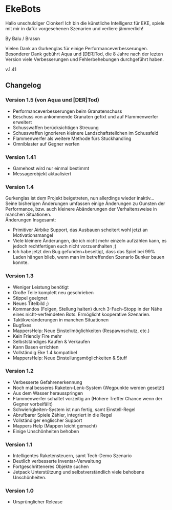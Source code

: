 # EkeBots
Hallo unschuldiger Clonker!
Ich bin die künstliche Intelligenz für EKE, spiele mit mir in dafür vorgesehenen Szenarien und verliere jämmerlich!

By Balu / Brassn

Vielen Dank an Gurkenglas für einige Performanceverbesserungen.  
Besonderer Dank gebührt Aqua und [DER]Tod, die 8 Jahre nach der lezten Version viele Verbesserungen und Fehlerbehebungen durchgeführt haben.

v.1.41

## Changelog
### Version 1.5 (von Aqua und [DER]Tod)
- Performanceverbesserungen beim Granatenschuss
- Beschuss von ankommende Granaten gefixt und auf Flammenwerfer erweitert
- Schusswaffen berücksichtigen Streuung
- Schusswaffen ignorieren kleinere Landschaftsteilchen im Schussfeld
- Flammenwerfer als weitere Methode fürs Stuckhandling
- Omniblaster auf Gegner werfen

### Version 1.41
- Gamehost wird nur einmal bestimmt
- Messagerobjekt aktualisiert

### Version 1.4
Gurkenglas ist dem Projekt beigetreten, nun allerdings wieder inaktiv...  
Seine bisherigen Änderungen umfassen einige Änderungen zu Gunsten der Performance, bzw. auch kleinere Abänderungen der Verhaltensweise in manchen Situationen.  
Änderungen Insgesamt:
- Primitiver Airbike Support, das Ausbauen scheitert wohl jetzt an Motivationsmangel
- Viele kleinere Änderungen, die ich nicht mehr einzeln aufzählen kann, es jedoch rechtfertigen euch nicht vorzuenthalten ;)
- Ich habe jetzt den Bug gefunden+beseitigt, dass das Spiel bei 99% Laden hängen blieb, wenn man im betreffenden Szenario Bunker bauen konnte.

### Version 1.3
- Weniger Leistung benötigt
- Große Teile komplett neu geschrieben
- Stippel geeignet
- Neues Titelbild ;)
- Kommandos (Folgen, Stellung halten) durch 3-Fach-Stopp in der Nähe eines nicht-verfeindeten Bots. Ermöglicht kooperative Szenarien.
- Taktikveränderungen in manchen Situationen
- Bugfixes
- MappersHelp: Neue Einstellmöglichkeiten (Respawnschutz, etc.)
- Kein Friendly Fire mehr
- Selbstständiges Kaufen & Verkaufen
- Kann Basen errichten
- Vollständig Eke 1.4 kompatibel
- MappersHelp: Neue Einstellungsmöglichkeiten & Stuff

### Version 1.2
- Verbesserte Gefahrenerkennung
- Noch mal besseres Raketen-Lenk-System (Wegpunkte werden gesetzt)
- Aus dem Wasser herausspringen
- Flammenwerfer schaltet vorzeitig an (Höhere Treffer Chance wenn der Gegner vorbeifällt)
- Schwierigkeiten-System ist nun fertig, samt Einstell-Regel
- Abrufbarer Spiele Zähler, integriert in die Regel
- Vollständiger englischer Support
- Mappers Help (Mappen leicht gemacht)
- Einige Unschönheiten behoben

### Version 1.1
- Intelligentes Raketensteuern, samt Tech-Demo Szenario
- Deutlich verbesserte Inventar-Verwaltung
- Fortgeschritteneres Objekte suchen
- Jetpack Unterstützung
und selbstverständlich viele behobene Unschönheiten.

### Version 1.0
- Ursprünglicher Release